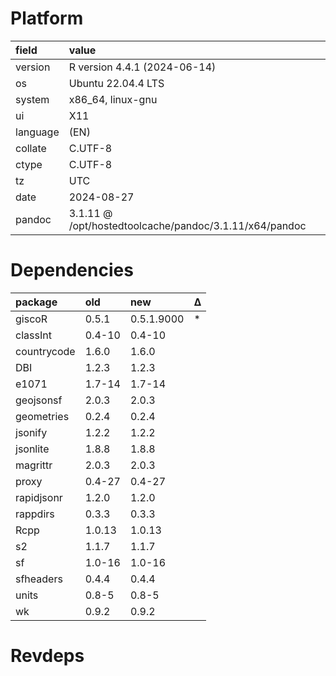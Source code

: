 # Platform

|field    |value                                                  |
|:--------|:------------------------------------------------------|
|version  |R version 4.4.1 (2024-06-14)                           |
|os       |Ubuntu 22.04.4 LTS                                     |
|system   |x86_64, linux-gnu                                      |
|ui       |X11                                                    |
|language |(EN)                                                   |
|collate  |C.UTF-8                                                |
|ctype    |C.UTF-8                                                |
|tz       |UTC                                                    |
|date     |2024-08-27                                             |
|pandoc   |3.1.11 @ /opt/hostedtoolcache/pandoc/3.1.11/x64/pandoc |

# Dependencies

|package     |old    |new        |Δ  |
|:-----------|:------|:----------|:--|
|giscoR      |0.5.1  |0.5.1.9000 |*  |
|classInt    |0.4-10 |0.4-10     |   |
|countrycode |1.6.0  |1.6.0      |   |
|DBI         |1.2.3  |1.2.3      |   |
|e1071       |1.7-14 |1.7-14     |   |
|geojsonsf   |2.0.3  |2.0.3      |   |
|geometries  |0.2.4  |0.2.4      |   |
|jsonify     |1.2.2  |1.2.2      |   |
|jsonlite    |1.8.8  |1.8.8      |   |
|magrittr    |2.0.3  |2.0.3      |   |
|proxy       |0.4-27 |0.4-27     |   |
|rapidjsonr  |1.2.0  |1.2.0      |   |
|rappdirs    |0.3.3  |0.3.3      |   |
|Rcpp        |1.0.13 |1.0.13     |   |
|s2          |1.1.7  |1.1.7      |   |
|sf          |1.0-16 |1.0-16     |   |
|sfheaders   |0.4.4  |0.4.4      |   |
|units       |0.8-5  |0.8-5      |   |
|wk          |0.9.2  |0.9.2      |   |

# Revdeps

